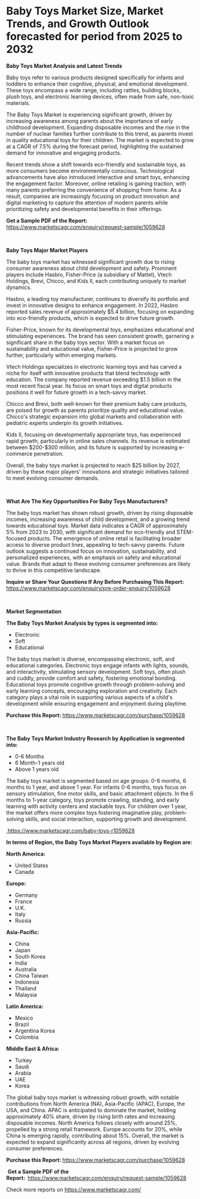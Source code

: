 <p><h1>Baby Toys Market Size, Market Trends, and Growth Outlook forecasted for period from 2025 to 2032</h1></p><p><strong>Baby Toys Market Analysis and Latest Trends</strong></p>
<p><p>Baby toys refer to various products designed specifically for infants and toddlers to enhance their cognitive, physical, and emotional development. These toys encompass a wide range, including rattles, building blocks, plush toys, and electronic learning devices, often made from safe, non-toxic materials.</p><p>The Baby Toys Market is experiencing significant growth, driven by increasing awareness among parents about the importance of early childhood development. Expanding disposable incomes and the rise in the number of nuclear families further contribute to this trend, as parents invest in quality educational toys for their children. The market is expected to grow at a CAGR of 7.5% during the forecast period, highlighting the sustained demand for innovative and engaging products.</p><p>Recent trends show a shift towards eco-friendly and sustainable toys, as more consumers become environmentally conscious. Technological advancements have also introduced interactive and smart toys, enhancing the engagement factor. Moreover, online retailing is gaining traction, with many parents preferring the convenience of shopping from home. As a result, companies are increasingly focusing on product innovation and digital marketing to capture the attention of modern parents while prioritizing safety and developmental benefits in their offerings.</p></p>
<p><strong>Get a Sample PDF of the Report:&nbsp;</strong> <a href="https://www.marketscagr.com/enquiry/request-sample/1059628?utm_campaign=3456&utm_medium=2&utm_source=Github&utm_content=ia&utm_term=22032025&utm_id=baby-toys">https://www.marketscagr.com/enquiry/request-sample/1059628</a></p>
<p>&nbsp;</p>
<p><strong>Baby Toys Major Market Players</strong></p>
<p><p>The baby toys market has witnessed significant growth due to rising consumer awareness about child development and safety. Prominent players include Hasbro, Fisher-Price (a subsidiary of Mattel), Vtech Holdings, Brevi, Chicco, and Kids II, each contributing uniquely to market dynamics.</p><p>Hasbro, a leading toy manufacturer, continues to diversify its portfolio and invest in innovative designs to enhance engagement. In 2022, Hasbro reported sales revenue of approximately $5.4 billion, focusing on expanding into eco-friendly products, which is expected to drive future growth.</p><p>Fisher-Price, known for its developmental toys, emphasizes educational and stimulating experiences. The brand has seen consistent growth, garnering a significant share in the baby toys sector. With a market focus on sustainability and educational value, Fisher-Price is projected to grow further, particularly within emerging markets.</p><p>Vtech Holdings specializes in electronic learning toys and has carved a niche for itself with innovative products that blend technology with education. The company reported revenue exceeding $1.5 billion in the most recent fiscal year. Its focus on smart toys and digital products positions it well for future growth in a tech-savvy market.</p><p>Chicco and Brevi, both well-known for their premium baby care products, are poised for growth as parents prioritize quality and educational value. Chicco's strategic expansion into global markets and collaboration with pediatric experts underpin its growth initiatives.</p><p>Kids II, focusing on developmentally appropriate toys, has experienced rapid growth, particularly in online sales channels. Its revenue is estimated between $200-$300 million, and its future is supported by increasing e-commerce penetration.</p><p>Overall, the baby toys market is projected to reach $25 billion by 2027, driven by these major players' innovations and strategic initiatives tailored to meet evolving consumer demands.</p></p>
<p>&nbsp;</p>
<p><strong>What Are The Key Opportunities For Baby Toys Manufacturers?</strong></p>
<p><p>The baby toys market has shown robust growth, driven by rising disposable incomes, increasing awareness of child development, and a growing trend towards educational toys. Market data indicates a CAGR of approximately 5% from 2023 to 2030, with significant demand for eco-friendly and STEM-focused products. The emergence of online retail is facilitating broader access to diverse product lines, appealing to tech-savvy parents. Future outlook suggests a continued focus on innovation, sustainability, and personalized experiences, with an emphasis on safety and educational value. Brands that adapt to these evolving consumer preferences are likely to thrive in this competitive landscape.</p></p>
<p><strong>Inquire or Share Your Questions If Any Before Purchasing This Report:</strong> <a href="https://www.marketscagr.com/enquiry/pre-order-enquiry/1059628?utm_campaign=3456&utm_medium=2&utm_source=Github&utm_content=ia&utm_term=22032025&utm_id=baby-toys">https://www.marketscagr.com/enquiry/pre-order-enquiry/1059628</a></p>
<p>&nbsp;</p>
<p><strong>Market Segmentation</strong></p>
<p><strong>The Baby Toys Market Analysis by types is segmented into:</strong></p>
<p><ul><li>Electronic</li><li>Soft</li><li>Educational</li></ul></p>
<p><p>The baby toys market is diverse, encompassing electronic, soft, and educational categories. Electronic toys engage infants with lights, sounds, and interactivity, stimulating sensory development. Soft toys, often plush and cuddly, provide comfort and safety, fostering emotional bonding. Educational toys promote cognitive growth through problem-solving and early learning concepts, encouraging exploration and creativity. Each category plays a vital role in supporting various aspects of a child's development while ensuring engagement and enjoyment during playtime.</p></p>
<p><strong>Purchase this Report:&nbsp;</strong><a href="https://www.marketscagr.com/purchase/1059628?utm_campaign=3456&utm_medium=2&utm_source=Github&utm_content=ia&utm_term=22032025&utm_id=baby-toys">https://www.marketscagr.com/purchase/1059628</a></p>
<p>&nbsp;</p>
<p><strong>The Baby Toys Market Industry Research by Application is segmented into:</strong></p>
<p><ul><li>0-6 Months</li><li>6 Month-1 years old</li><li>Above 1 years old</li></ul></p>
<p><p>The baby toys market is segmented based on age groups: 0-6 months, 6 months to 1 year, and above 1 year. For infants 0-6 months, toys focus on sensory stimulation, fine motor skills, and basic attachment objects. In the 6 months to 1-year category, toys promote crawling, standing, and early learning with activity centers and stackable toys. For children over 1 year, the market offers more complex toys fostering imaginative play, problem-solving skills, and social interaction, supporting growth and development.</p></p>
<p><a href="https://www.marketscagr.com/baby-toys-r1059628?utm_campaign=3456&utm_medium=2&utm_source=Github&utm_content=ia&utm_term=22032025&utm_id=baby-toys">&nbsp;https://www.marketscagr.com/baby-toys-r1059628</a></p>
<p><strong>In terms of Region, the Baby Toys Market Players available by Region are:</strong></p>
<p>
    <p> <strong> North America: </strong>
        <ul>
            <li>United States</li>
            <li>Canada</li>
        </ul>
        </p> 
    <p> <strong> Europe: </strong>
        <ul>
            <li>Germany</li>
            <li>France</li>
            <li>U.K.</li>
            <li>Italy</li>
            <li>Russia</li>
        </ul>
        </p> 
    <p> <strong> Asia-Pacific: </strong>
        <ul>
            <li>China</li>
            <li>Japan</li>
            <li>South Korea</li>
            <li>India</li>
            <li>Australia</li>
            <li>China Taiwan</li>
            <li>Indonesia</li>
            <li>Thailand</li>
            <li>Malaysia</li>
        </ul>
        </p> 
    <p> <strong> Latin America: </strong>
        <ul>
            <li>Mexico</li>
            <li>Brazil</li>
            <li>Argentina Korea</li>
            <li>Colombia</li>
        </ul>
        </p> 
    <p> <strong> Middle East & Africa: </strong>
        <ul>
            <li>Turkey</li>
            <li>Saudi</li>
            <li>Arabia</li>
            <li>UAE</li>
            <li>Korea</li>
        </ul>
    </p>
    </p>
<p><p>The global baby toys market is witnessing robust growth, with notable contributions from North America (NA), Asia-Pacific (APAC), Europe, the USA, and China. APAC is anticipated to dominate the market, holding approximately 40% share, driven by rising birth rates and increasing disposable incomes. North America follows closely with around 25%, propelled by a strong retail framework. Europe accounts for 20%, while China is emerging rapidly, contributing about 15%. Overall, the market is expected to expand significantly across all regions, driven by evolving consumer preferences.</p></p>
<p><strong>Purchase this Report: </strong><a href="https://www.marketscagr.com/purchase/1059628?utm_campaign=3456&utm_medium=2&utm_source=Github&utm_content=ia&utm_term=22032025&utm_id=baby-toys">https://www.marketscagr.com/purchase/1059628</a></p>
<p>&nbsp;<strong>Get a Sample PDF of the Report:&nbsp;&nbsp;</strong><a href="https://www.marketscagr.com/enquiry/request-sample/1059628?utm_campaign=3456&utm_medium=2&utm_source=Github&utm_content=ia&utm_term=22032025&utm_id=baby-toys">https://www.marketscagr.com/enquiry/request-sample/1059628</a></p>
<p><strong></strong></p>
<p>Check more reports on <a href="https://www.marketscagr.com/?utm_campaign=3456&utm_medium=2&utm_source=Github&utm_content=ia&utm_term=22032025&utm_id=baby-toys">https://www.marketscagr.com/</a></p>